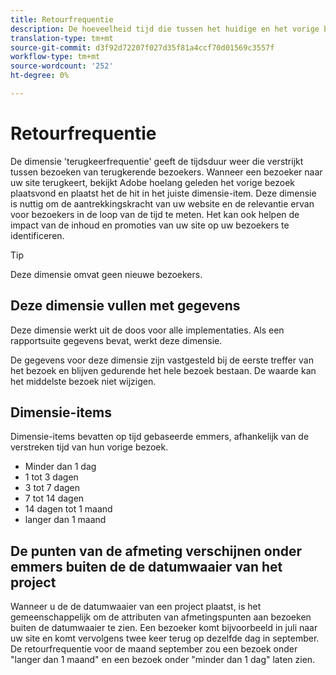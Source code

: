 ```yaml
---
title: Retourfrequentie
description: De hoeveelheid tijd die tussen het huidige en het vorige bezoek is verstreken.
translation-type: tm+mt
source-git-commit: d3f92d72207f027d35f81a4ccf70d01569c3557f
workflow-type: tm+mt
source-wordcount: '252'
ht-degree: 0%

---
```



# Retourfrequentie

De dimensie &#39;terugkeerfrequentie&#39; geeft de tijdsduur weer die verstrijkt tussen bezoeken van terugkerende bezoekers. Wanneer een bezoeker naar uw site terugkeert, bekijkt Adobe hoelang geleden het vorige bezoek plaatsvond en plaatst het de hit in het juiste dimensie-item. Deze dimensie is nuttig om de aantrekkingskracht van uw website en de relevantie ervan voor bezoekers in de loop van de tijd te meten. Het kan ook helpen de impact van de inhoud en promoties van uw site op uw bezoekers te identificeren.

>[!TIP]
>
>Deze dimensie omvat geen nieuwe bezoekers.

## Deze dimensie vullen met gegevens

Deze dimensie werkt uit de doos voor alle implementaties. Als een rapportsuite gegevens bevat, werkt deze dimensie.

De gegevens voor deze dimensie zijn vastgesteld bij de eerste treffer van het bezoek en blijven gedurende het hele bezoek bestaan. De waarde kan het middelste bezoek niet wijzigen.

## Dimensie-items

Dimensie-items bevatten op tijd gebaseerde emmers, afhankelijk van de verstreken tijd van hun vorige bezoek.

* Minder dan 1 dag
* 1 tot 3 dagen
* 3 tot 7 dagen
* 7 tot 14 dagen
* 14 dagen tot 1 maand
* langer dan 1 maand

## De punten van de afmeting verschijnen onder emmers buiten de de datumwaaier van het project

Wanneer u de de datumwaaier van een project plaatst, is het gemeenschappelijk om de attributen van afmetingspunten aan bezoeken buiten de datumwaaier te zien. Een bezoeker komt bijvoorbeeld in juli naar uw site en komt vervolgens twee keer terug op dezelfde dag in september. De retourfrequentie voor de maand september zou een bezoek onder &quot;langer dan 1 maand&quot; en een bezoek onder &quot;minder dan 1 dag&quot; laten zien.